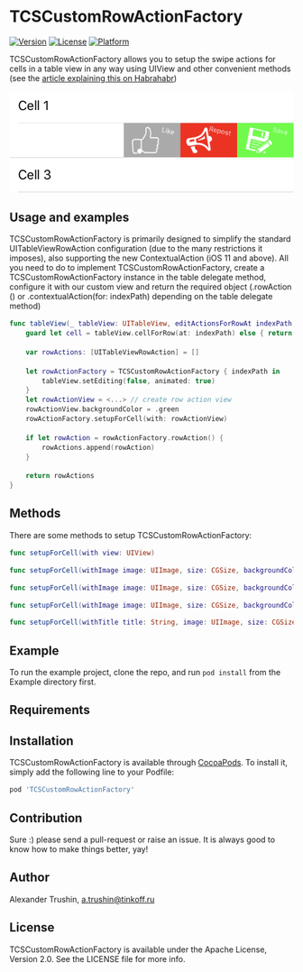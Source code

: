 # TCSCustomRowActionFactory

[![Version](https://img.shields.io/cocoapods/v/TCSCustomRowActionFactory.svg?style=flat)](https://cocoapods.org/pods/TCSCustomRowActionFactory)
[![License](https://img.shields.io/cocoapods/l/TCSCustomRowActionFactory.svg?style=flat)](https://cocoapods.org/pods/TCSCustomRowActionFactory)
[![Platform](https://img.shields.io/cocoapods/p/TCSCustomRowActionFactory.svg?style=flat)](https://cocoapods.org/pods/TCSCustomRowActionFactory)


TCSCustomRowActionFactory allows you to setup the swipe actions for cells in a table view in any way using UIView and other convenient methods (see the [article explaining this on Habrahabr](https://habr.com/post/414019/))

![picture](Screenshots/screenshot0.png)

## Usage and examples
TCSCustomRowActionFactory is primarily designed to simplify the standard UITableViewRowAction configuration (due to the many restrictions it imposes), also supporting the new ContextualAction (iOS 11 and above). All you need to do to implement TCSCustomRowActionFactory, create a TCSCustomRowActionFactory instance in the table delegate method, configure it with our custom view and return the required object (.rowAction () or .contextualAction(for: indexPath) depending on the table delegate method)

```swift
func tableView(_ tableView: UITableView, editActionsForRowAt indexPath: IndexPath) -> [UITableViewRowAction]? {
    guard let cell = tableView.cellForRow(at: indexPath) else { return nil }
    
    var rowActions: [UITableViewRowAction] = []
    
    let rowActionFactory = TCSCustomRowActionFactory { indexPath in
        tableView.setEditing(false, animated: true)
    }
    let rowActionView = <...> // create row action view
    rowActionView.backgroundColor = .green
    rowActionFactory.setupForCell(with: rowActionView)
    
    if let rowAction = rowActionFactory.rowAction() {
        rowActions.append(rowAction)
    }
    
    return rowActions
}

```


## Methods

There are some methods to setup TCSCustomRowActionFactory:

```swift
func setupForCell(with view: UIView)
```

```swift
func setupForCell(withImage image: UIImage, size: CGSize, backgroundColor: UIColor = .white) 
```

```swift
func setupForCell(withImage image: UIImage, size: CGSize, backgroundColor: UIColor = .white, contentInsets: UIEdgeInsets = .zero)
```

```swift
func setupForCell(withImage image: UIImage, size: CGSize, backgroundColor: UIColor = .white, contentInsets: UIEdgeInsets = .zero, isScaleProportionally: Bool = true)
```

```swift
func setupForCell(withTitle title: String, image: UIImage, size: CGSize, backgroundColor: UIColor, titleAttributes: [NSAttributedStringKey : Any]? = nil, contentInsets: UIEdgeInsets? = nil)
```


## Example

To run the example project, clone the repo, and run `pod install` from the Example directory first.


## Requirements


## Installation

TCSCustomRowActionFactory is available through [CocoaPods](https://cocoapods.org). To install
it, simply add the following line to your Podfile:

```ruby
pod 'TCSCustomRowActionFactory'
```


## Contribution

Sure :) please send a pull-request or raise an issue. It is always good to know how to make things better, yay!


## Author

Alexander Trushin, a.trushin@tinkoff.ru


## License

TCSCustomRowActionFactory is available under the Apache License, Version 2.0. See the LICENSE file for more info.
